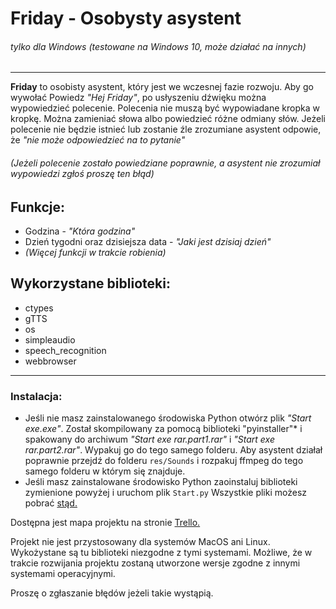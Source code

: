 # Friday - Osobysty asystent
###### *tylko dla Windows (testowane na Windows 10, może działać na innych)*

-----

**Friday** to osobisty asystent, który jest we wczesnej fazie rozwoju. Aby go wywołać Powiedz *"Hej Friday"*, po usłyszeniu dźwięku można wypowiedzieć polecenie. Polecenia nie muszą być wypowiadane kropka w kropkę. Można zamieniać słowa albo powiedzieć różne odmiany słów. Jeżeli polecenie nie będzie istnieć lub zostanie źle zrozumiane asystent odpowie, że *"nie może odpowiedzieć na to pytanie"*
###### *(Jeżeli polecenie zostało powiedziane poprawnie, a asystent nie zrozumiał wypowiedzi zgłoś proszę ten błąd)*

## Funkcje:
* Godzina - *"Która godzina"*
* Dzień tygodni oraz dzisiejsza data - *"Jaki jest dzisiaj dzień"*
* *(Więcej funkcji w trakcie robienia)*

## Wykorzystane biblioteki:
* ctypes
* gTTS
* os
* simpleaudio
* speech_recognition
* webbrowser

---
### Instalacja:
* Jeśli nie masz zainstalowanego środowiska Python otwórz plik *"Start exe.exe"*. Został skompilowany za pomocą biblioteki "pyinstaller"* i spakowany do archiwum *"Start exe rar.part1.rar"* i *"Start exe rar.part2.rar"*. Wypakuj go do tego samego folderu. Aby asystent działał poprawnie przejdź do folderu `res/Sounds` i rozpakuj ffmpeg do tego samego folderu w którym się znajduje. 
* Jeśli masz zainstalowane środowisko Python zaoinstaluj biblioteki zymienione powyżej i uruchom plik `Start.py`
Wszystkie pliki możesz pobrać [stąd.](https://github.com/tomkolek/Friday_PcAsistant/archive/master.zip "Github Friday repository")

Dostępna jest mapa projektu na stronie [Trello.](https://trello.com/b/NnwU2e8S/friday-osobisty-asystent "Friday roadmap")

Projekt nie jest przystosowany dla systemów MacOS ani Linux. Wykożystane są tu biblioteki niezgodne z tymi systemami. Możliwe, że w trakcie rozwijania projektu zostaną utworzone wersje zgodne z innymi systemami operacyjnymi.

Proszę o zgłaszanie błędów jeżeli takie wystąpią.
